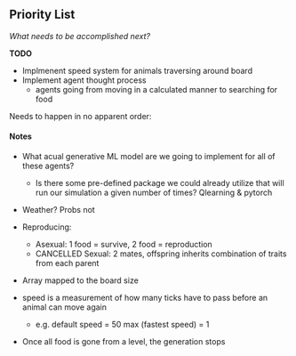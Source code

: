 ## Priority List
*What needs to be accomplished next?*

**TODO**
- Implmenent speed system for animals traversing around board
- Implement agent thought process
    - agents going from moving in a calculated manner to searching for food


Needs to happen in no apparent order:


#### Notes

- What acual generative ML model are we going to implement for all of these agents?
    - Is there some pre-defined package we could already utilize that will run our simulation a given number of times? Qlearning & pytorch
- Weather? Probs not
- Reproducing:
    - Asexual: 1 food = survive, 2 food = reproduction 
    - CANCELLED Sexual: 2 mates, offspring inherits combination of traits from each parent
- Array mapped to the board size
- speed is a measurement of how many ticks have to pass before an animal can move again
    - e.g. default speed  = 50 max (fastest speed) = 1

- Once all food is gone from a level, the generation stops